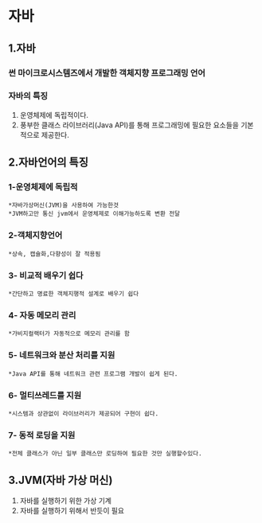 자바
=======
1.자바
-----
### 썬 마이크로시스템즈에서 개발한 객체지향 프로그래밍 언어

### 자바의 특징
1. 운영체제에 독립적이다.
2. 풍부한 클래스 라이브러리(Java API)를 통해 프로그래밍에 필요한 요소들을 기본적으로 제공한다.


2.자바언어의 특징
-----
### 1-운영체제에 독립적
	*자바가상머신(JVM)을 사용하여 가능한것
	*JVM하고만 통신 jvm에서 운영체제로 이해가능하도록 변환 전달
	
### 2-객체지향언어
	*상속, 캡슐화,다향성이 잘 적용됨 
	 
### 3- 비교적 배우기 쉽다
	*간단하고 명료한 객체지행적 설계로 배우기 쉽다

### 4- 자동 메모리 관리
	*가비지컬랙터가 자동적으로 메모리 관리를 함
	
### 5- 네트워크와 분산 처리를 지원
	*Java API를 통해 네트워크 관련 프로그램 개발이 쉽게 된다.		

### 6- 멀티쓰레드를 지원
	*시스템과 상관없이 라이브러리가 제공되어 구현이 쉽다.	
	
### 7- 동적 로딩을 지원 
	*전체 클래스가 아닌 일부 클래스만 로딩하여 필요한 것만 실행할수있다.
  
3.JVM(자바 가상 머신)
-----
1. 자바를 실행하기 위한 가상 기계
2. 자바를 실행하기 위해서 반듯이 필요
	
